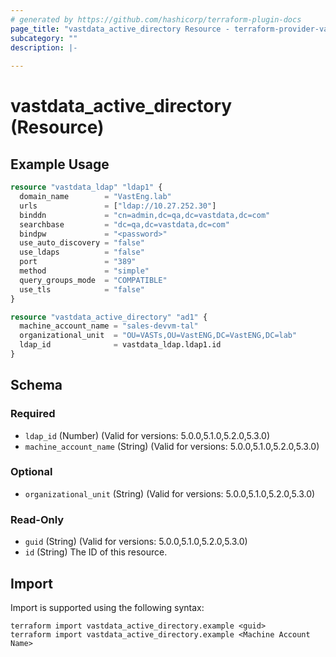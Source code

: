 ```yaml
---
# generated by https://github.com/hashicorp/terraform-plugin-docs
page_title: "vastdata_active_directory Resource - terraform-provider-vastdata"
subcategory: ""
description: |-
  
---
```


# vastdata_active_directory (Resource)



## Example Usage

```terraform
resource "vastdata_ldap" "ldap1" {
  domain_name        = "VastEng.lab"
  urls               = ["ldap://10.27.252.30"]
  binddn             = "cn=admin,dc=qa,dc=vastdata,dc=com"
  searchbase         = "dc=qa,dc=vastdata,dc=com"
  bindpw             = "<password>"
  use_auto_discovery = "false"
  use_ldaps          = "false"
  port               = "389"
  method             = "simple"
  query_groups_mode  = "COMPATIBLE"
  use_tls            = "false"
}

resource "vastdata_active_directory" "ad1" {
  machine_account_name = "sales-devvm-tal"
  organizational_unit  = "OU=VASTs,OU=VastENG,DC=VastENG,DC=lab"
  ldap_id              = vastdata_ldap.ldap1.id
}
```

<!-- schema generated by tfplugindocs -->
## Schema

### Required

- `ldap_id` (Number) (Valid for versions: 5.0.0,5.1.0,5.2.0,5.3.0)
- `machine_account_name` (String) (Valid for versions: 5.0.0,5.1.0,5.2.0,5.3.0)

### Optional

- `organizational_unit` (String) (Valid for versions: 5.0.0,5.1.0,5.2.0,5.3.0)

### Read-Only

- `guid` (String) (Valid for versions: 5.0.0,5.1.0,5.2.0,5.3.0)
- `id` (String) The ID of this resource.

## Import

Import is supported using the following syntax:

```shell
terraform import vastdata_active_directory.example <guid>
terraform import vastdata_active_directory.example <Machine Account Name>
```
